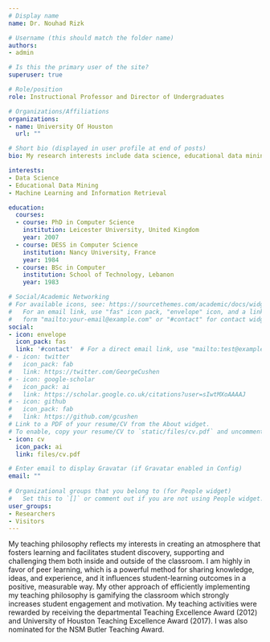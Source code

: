 ```yaml
---
# Display name
name: Dr. Nouhad Rizk

# Username (this should match the folder name)
authors:
- admin

# Is this the primary user of the site?
superuser: true

# Role/position
role: Instructional Professor and Director of Undergraduates

# Organizations/Affiliations
organizations:
- name: University Of Houston
  url: ""

# Short bio (displayed in user profile at end of posts)
bio: My research interests include data science, educational data mining, machine learning and information retrieval.

interests:
- Data Science
- Educational Data Mining
- Machine Learning and Information Retrieval

education:
  courses:
  - course: PhD in Computer Science 
    institution: Leicester University, United Kingdom
    year: 2007
  - course: DESS in Computer Science
    institution: Nancy University, France
    year: 1984
  - course: BSc in Computer 
    institution: School of Technology, Lebanon
    year: 1983

# Social/Academic Networking
# For available icons, see: https://sourcethemes.com/academic/docs/widgets/#icons
#   For an email link, use "fas" icon pack, "envelope" icon, and a link in the
#   form "mailto:your-email@example.com" or "#contact" for contact widget.
social:
- icon: envelope
  icon_pack: fas
  link: '#contact'  # For a direct email link, use "mailto:test@example.org".
# - icon: twitter
#   icon_pack: fab
#   link: https://twitter.com/GeorgeCushen
# - icon: google-scholar
#   icon_pack: ai
#   link: https://scholar.google.co.uk/citations?user=sIwtMXoAAAAJ
# - icon: github
#   icon_pack: fab
#   link: https://github.com/gcushen
# Link to a PDF of your resume/CV from the About widget.
# To enable, copy your resume/CV to `static/files/cv.pdf` and uncomment the lines below.  
- icon: cv
  icon_pack: ai
  link: files/cv.pdf

# Enter email to display Gravatar (if Gravatar enabled in Config)
email: ""
  
# Organizational groups that you belong to (for People widget)
#   Set this to `[]` or comment out if you are not using People widget.  
user_groups:
- Researchers
- Visitors
---
```


My teaching philosophy reflects my interests in creating an atmosphere that fosters
learning and facilitates student discovery, supporting and challenging them both inside
and outside of the classroom. I am highly in favor of peer learning, which is a powerful
method for sharing knowledge, ideas, and experience, and it influences student-learning
outcomes in a positive, measurable way. My other approach of efficiently implementing
my teaching philosophy is gamifying the classroom which strongly increases student
engagement and motivation. My teaching activities were rewarded by receiving the
departmental Teaching Excellence Award (2012) and University of Houston Teaching
Excellence Award (2017). I was also nominated for the NSM Butler Teaching Award.

